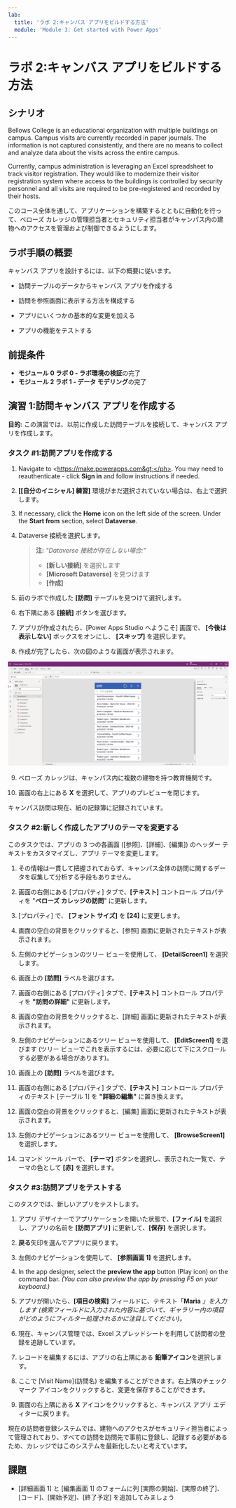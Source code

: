 ```yaml
---
lab:
  title: 'ラボ 2:キャンバス アプリをビルドする方法'
  module: 'Module 3: Get started with Power Apps'
---
```


# <a name="lab-2-how-to-build-a-canvas-app"></a>ラボ 2:キャンバス アプリをビルドする方法

## <a name="scenario"></a>シナリオ

Bellows College is an educational organization with multiple buildings on campus. Campus visits are currently recorded in paper journals. The information is not captured consistently, and there are no means to collect and analyze data about the visits across the entire campus.

Currently, campus administration is leveraging an Excel spreadsheet to track visitor registration. They would like to modernize their visitor registration system where access to the buildings is controlled by security personnel and all visits are required to be pre-registered and recorded by their hosts.

このコース全体を通して、アプリケーションを構築するとともに自動化を行って、ベローズ カレッジの管理担当者とセキュリティ担当者がキャンパス内の建物へのアクセスを管理および制御できるようにします。

## <a name="high-level-lab-steps"></a>ラボ手順の概要

キャンバス アプリを設計するには、以下の概要に従います。

- 訪問テーブルのデータからキャンバス アプリを作成する

- 訪問を参照画面に表示する方法を構成する

- アプリにいくつかの基本的な変更を加える

- アプリの機能をテストする

## <a name="prerequisites"></a>前提条件

- **モジュール 0 ラボ 0 - ラボ環境の検証**の完了
- **モジュール 2 ラボ 1 - データ モデリング**の完了

## <a name="exercise-1-create-visits-canvas-app"></a>演習 1:訪問キャンバス アプリを作成する

**目的:** この演習では、以前に作成した訪問テーブルを接続して、キャンバス アプリを作成します。

### <a name="task-1-create-the-visits-app"></a>タスク \#1:訪問アプリを作成する

1.  Navigate to <ph id="ph1">&lt;https://make.powerapps.com&gt;</ph>. You may need to reauthenticate - click <bpt id="p1">**</bpt>Sign in<ept id="p1">**</ept> and follow instructions if needed.

2.  **[[自分のイニシャル] 練習]** 環境がまだ選択されていない場合は、右上で選択します。

3.  If necessary, click the <bpt id="p1">**</bpt>Home<ept id="p1">**</ept> icon on the left side of the screen. Under the <bpt id="p1">**</bpt>Start from<ept id="p1">**</ept> section, select <bpt id="p2">**</bpt>Dataverse<ept id="p2">**</ept>.

4.  Dataverse 接続を選択します。

    > **注:** *"Dataverse 接続が存在しない場合:"*
    > - **[新しい接続]** を選択します
    > - **[Microsoft Dataverse]** を見つけます
    > - **[作成]**

5.  前のラボで作成した **[訪問]** テーブルを見つけて選択します。

6.  右下隅にある **[接続]** ボタンを選びます。

7.  アプリが作成されたら、[Power Apps Studio へようこそ] 画面で、 **[今後は表示しない]** ボックスをオンにし、 **[スキップ]** を選択します。

8.  作成が完了したら、次の図のような画面が表示されます。

![訪問データから作成されたキャンバス アプリ。](media/2-canvas-app-from-data.png)

9. ベローズ カレッジは、キャンパス内に複数の建物を持つ教育機関です。

10. 画面の右上にある **X** を選択して、アプリのプレビューを閉じます。

キャンパス訪問は現在、紙の記録簿に記録されています。

### <a name="task-2-modify-and-theme-the-newly-created-app"></a>タスク \#2:新しく作成したアプリのテーマを変更する

このタスクでは、アプリの 3 つの各画面 ([参照]、[詳細]、[編集]) のヘッダー テキストをカスタマイズし、アプリ テーマを変更します。

1.  その情報は一貫して把握されておらず、キャンパス全体の訪問に関するデータを収集して分析する手段もありません。

1.  画面の右側にある [プロパティ] タブで、**[テキスト]** コントロール プロパティを "**ベローズ カレッジの訪問**" に更新します。

1. [プロパティ] で、 **[フォント サイズ]** を **[24]** に変更します。

1.  画面の空白の背景をクリックすると、[参照] 画面に更新されたテキストが表示されます。

1.  左側のナビゲーションのツリー ビューを使用して、 **[DetailScreen1]** を選択します。

1.  画面上の **[訪問]** ラベルを選びます。

1.  画面の右側にある [プロパティ] タブで、**[テキスト]** コントロール プロパティを **"訪問の詳細"** に更新します。

1.  画面の空白の背景をクリックすると、[詳細] 画面に更新されたテキストが表示されます。

1.  左側のナビゲーションにあるツリー ビューを使用して、 **[EditScreen1]** を選びます (ツリー ビューでこれを表示するには、必要に応じて下にスクロールする必要がある場合があります)。

1.  画面上の **[訪問]** ラベルを選びます。

1.  画面の右側にある [プロパティ] タブで、**[テキスト]** コントロール プロパティのテキスト [テーブル 1] を **"詳細の編集"** に置き換えます。

1.  画面の空白の背景をクリックすると、[編集] 画面に更新されたテキストが表示されます。

1. 左側のナビゲーションにあるツリー ビューを使用して、 **[BrowseScreen1]** を選択します。

1. コマンド ツール バーで、 **[テーマ]** ボタンを選択し、表示された一覧で、テーマの色として **[赤]** を選択します。

### <a name="task-3-test-your-visits-app"></a>タスク \#3:訪問アプリをテストする

このタスクでは、新しいアプリをテストします。

1.  アプリ デザイナーでアプリケーションを開いた状態で、**[ファイル]** を選択し、アプリの名前を **[訪問アプリ]** に更新して、**[保存]** を選択します。

2.  **戻る**矢印を選んでアプリに戻ります。

3.  左側のナビゲーションを使用して、 **[参照画面 1]** を選択します。

4.  In the app designer, select the <bpt id="p1">**</bpt>preview the app<ept id="p1">**</ept> button (Play icon) on the command bar. <bpt id="p1">*</bpt>(You can also preview the app by pressing F5 on your keyboard.)<ept id="p1">*</ept>

4.  アプリが開いたら、**[項目の検索]** フィールドに、テキスト「**Maria**
     *」を入力します (検索フィールドに入力された内容に基づいて、ギャラリー内の項目がどのようにフィルター処理されるかに注目してください)。*

5.  現在、キャンパス管理では、Excel スプレッドシートを利用して訪問者の登録を追跡しています。

6.  レコードを編集するには、アプリの右上隅にある **鉛筆アイコン**を選択します。

7.  ここで [Visit Name]\(訪問名\) を編集することができます。右上隅のチェックマーク アイコンをクリックすると、変更を保存することができます。

8.  画面の右上隅にある **X** アイコンをクリックすると、キャンバス アプリ エディターに戻ります。

現在の訪問者登録システムでは、建物へのアクセスがセキュリティ担当者によって管理されており、すべての訪問を訪問先で事前に登録し、記録する必要があるため、カレッジではこのシステムを最新化したいと考えています。

## <a name="challenges"></a>課題

- [詳細画面 1] と [編集画面 1] のフォームに列 [実際の開始]、[実際の終了]、[コード]、[開始予定]、[終了予定] を追加してみましょう